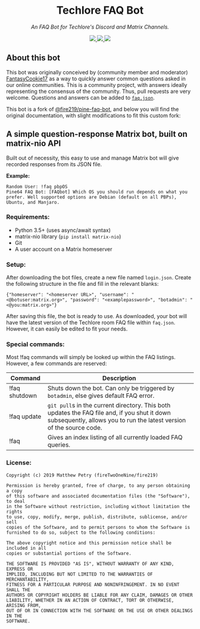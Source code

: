 <div align="center">
<h1>Techlore FAQ Bot</h1>
<p>
	<em>An FAQ Bot for Techlore's Discord and Matrix Channels.</em>
</p>
<p>
<a href="https://github.com/techlore/faq-bot/pulls">
	<img src="https://img.shields.io/github/issues-pr/techlore/faq-bot?style=for-the-badge">
</a>
<a href="https://discord.gg/9V5xhJm9ZS">
	<img src="https://img.shields.io/discord/422332274323750922?label=Discord&logo=discord&logoColor=white&style=for-the-badge">
</a>
<a href="https://matrix.to/#/+techlore-official:matrix.org">
	<img src="https://img.shields.io/matrix/techlore:matrix.org?label=Matrix&logo=matrix&server_fqdn=matrix.org&style=for-the-badge">
</a>
</p>
</div>

## About this bot

This bot was originally conceived by (community member and moderator) [FantasyCookie17](https://artemislena.eu) as a way to quickly answer common questions asked in our online communities. This is a community project, with answers ideally representing the consensus of the community. Thus, pull requests are very welcome. Questions and answers can be added to [`faq.json`](/faq.json).

This bot is a fork of [@fire219/pine-faq-bot](https://github.com/fire219/pine-faq-bot), and below you will find the original documentation, with slight modifications to fit this custom fork:

## A simple question-response Matrix bot, built on matrix-nio API

Built out of necessity, this easy to use and manage Matrix bot will give recorded responses from its JSON file.

**Example:**

    Random User: !faq pbpOS
    Pine64 FAQ Bot: [FAQbot] Which OS you should run depends on what you prefer. Well supported options are Debian (default on all PBPs), Ubuntu, and Manjaro.

### Requirements:
- Python 3.5+ (uses async/await syntax)
- matrix-nio library (`pip install matrix-nio`)
- Git
- A user account on a Matrix homeserver

### Setup:
After downloading the bot files, create a new file named `login.json`.
Create the following structure in the file and fill in the relevant blanks:

    {"homeserver": "<homeserver URL>", "username": "<@botuser:matrix.org>", "password": "<examplepassword>", "botadmin": "<@you:matrix.org>"}

After saving this file, the bot is ready to use. As downloaded, your bot will have the latest version of the Techlore room FAQ file within `faq.json`. However, it can easily be edited to fit your needs.

### Special commands:
Most !faq commands will simply be looked up within the FAQ listings. However, a few commands are reserved:

 Command| Description
--|--
 !faq shutdown | Shuts down the bot. Can only be triggered by `botadmin`, else gives default FAQ error.
 !faq update | `git pull`s in the current directory. This both updates the FAQ file and, if you shut it down subsequently, allows you to run the latest version of the source code.
 !faq | Gives an index listing of all currently loaded FAQ queries.

### License:

    Copyright (c) 2019 Matthew Petry (fireTwoOneNine/fire219)

    Permission is hereby granted, free of charge, to any person obtaining a copy
    of this software and associated documentation files (the "Software"), to deal
    in the Software without restriction, including without limitation the rights
    to use, copy, modify, merge, publish, distribute, sublicense, and/or sell
    copies of the Software, and to permit persons to whom the Software is
    furnished to do so, subject to the following conditions:

    The above copyright notice and this permission notice shall be included in all
    copies or substantial portions of the Software.

    THE SOFTWARE IS PROVIDED "AS IS", WITHOUT WARRANTY OF ANY KIND, EXPRESS OR
    IMPLIED, INCLUDING BUT NOT LIMITED TO THE WARRANTIES OF MERCHANTABILITY,
    FITNESS FOR A PARTICULAR PURPOSE AND NONINFRINGEMENT. IN NO EVENT SHALL THE
    AUTHORS OR COPYRIGHT HOLDERS BE LIABLE FOR ANY CLAIM, DAMAGES OR OTHER
    LIABILITY, WHETHER IN AN ACTION OF CONTRACT, TORT OR OTHERWISE, ARISING FROM,
    OUT OF OR IN CONNECTION WITH THE SOFTWARE OR THE USE OR OTHER DEALINGS IN THE
    SOFTWARE.

